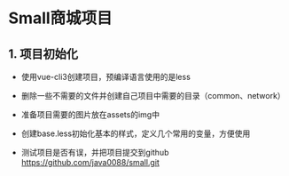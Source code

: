 # Small商城项目



## 1. 项目初始化

- 使用vue-cli3创建项目，预编译语言使用的是less

- 删除一些不需要的文件并创建自己项目中需要的目录（common、network）

- 准备项目需要的图片放在assets的img中

- 创建base.less初始化基本的样式，定义几个常用的变量，方便使用

- 测试项目是否有误，并把项目提交到github  https://github.com/java0088/small.git

  